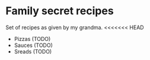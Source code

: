 # Family secret recipes

Set of recipes as given by my grandma.
<<<<<<< HEAD

* Pizzas (TODO)
* Sauces (TODO)
* Sreads (TODO)
